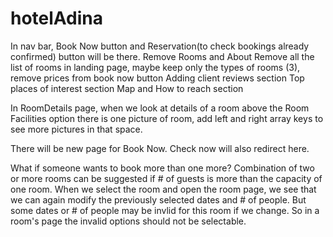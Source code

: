 # hotelAdina

In nav bar, Book Now button and Reservation(to check bookings already confirmed) button will be there. Remove Rooms and About
Remove all the list of rooms in landing page, maybe keep only the types of rooms (3), remove prices from book now button
Adding client reviews section
Top places of interest section
Map and How to reach section

In RoomDetails page, when we look at details of a room above the Room Facilities option there is one picture of room, add left and right array keys to see more pictures in that space.

There will be new page for Book Now. Check now will also redirect here.



What if someone wants to book more than one more? Combination of two or more rooms can be suggested if # of guests is more than the capacity of one room. When we select the room and open the room page, we see that we can again modify the previously selected dates and # of people. But some dates or # of people may be invlid for this room if we change. So in a room's page the invalid options should not be selectable. 
